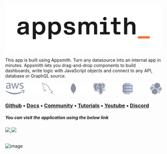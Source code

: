 
![](https://raw.githubusercontent.com/appsmithorg/appsmith/release/static/appsmith_logo_primary.png)

This app is built using Appsmith. Turn any datasource into an internal app in minutes. Appsmith lets you drag-and-drop components to build dashboards, write logic with JavaScript objects and connect to any API, database or GraphQL source.

![](https://raw.githubusercontent.com/appsmithorg/appsmith/release/static/images/integrations.png)

### [Github](https://github.com/appsmithorg/appsmith) • [Docs](https://docs.appsmith.com/?utm_source=github&utm_medium=social&utm_content=appsmith_docs&utm_campaign=null&utm_term=appsmith_docs) • [Community](https://community.appsmith.com/) • [Tutorials](https://github.com/appsmithorg/appsmith/tree/update/readme#tutorials) • [Youtube](https://www.youtube.com/appsmith) • [Discord](https://discord.gg/rBTTVJp)

##### You can visit the application using the below link

###### [![](https://assets.appsmith.com/git-sync/Buttons.svg) ](https://app.appsmith.com/applications/658c6a1194a45b39f16aa2ed/pages/658c6a9094a45b39f16aa2f4) [![](https://assets.appsmith.com/git-sync/Buttons2.svg)](https://app.appsmith.com/applications/658c6a1194a45b39f16aa2ed/pages/658c6a9094a45b39f16aa2f4/edit)

![image](https://github.com/jluisflo/spacex_dash_low_code/assets/77704331/162504ed-946a-448b-928b-1da469c55068)
